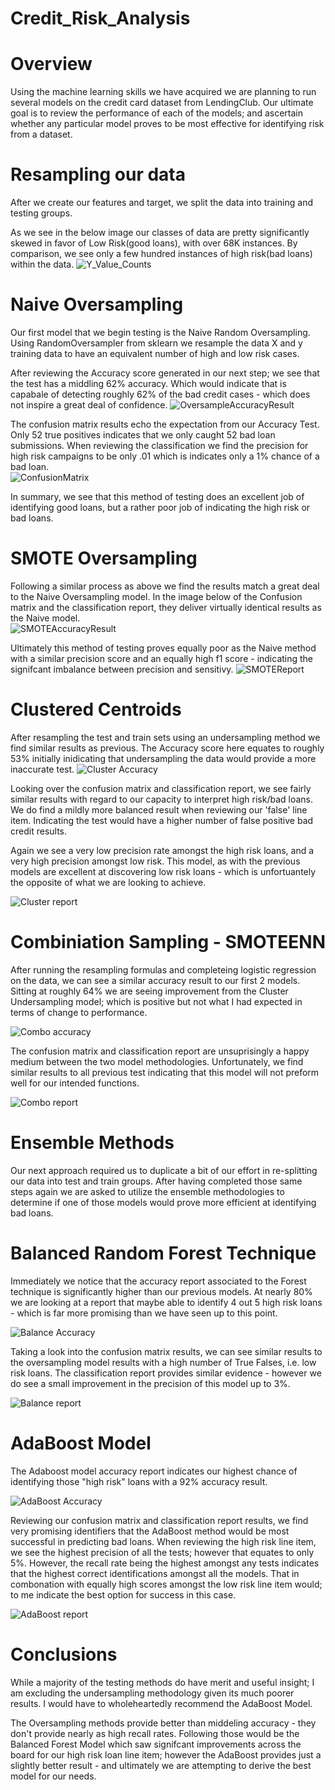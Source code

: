# Credit_Risk_Analysis

# Overview

Using the machine learning skills we have acquired we are planning to run several models on the credit card dataset from LendingClub.  Our ultimate goal is to review the performance of each of the models; and ascertain whether any particular model proves to be most effective for identifying risk from a dataset. 

# Resampling our data

After we create our features and target, we split the data into training and testing groups.  

As we see in the below image our classes of data are pretty significantly skewed in favor of Low Risk(good loans), with over 68K instances.  By comparison, we see only a few hundred instances of high risk(bad loans) within the data. 
![Y_Value_Counts](https://github.com/Gkmb2390/Credit_Risk_Analysis/blob/main/Resources/Y%20Value%20Counts.png)

# Naive Oversampling

Our first model that we begin testing is the Naive Random Oversampling.  Using RandomOversampler from sklearn we resample the data X and y training data to have an equivalent number of high and low risk cases.

After reviewing the Accuracy score generated in our next step; we see that the test has a middling 62% accuracy.  Which would indicate that is capabale of detecting roughly 62% of the bad credit cases - which does not inspire a great deal of confidence. 
![OversampleAccuracyResult](https://github.com/Gkmb2390/Credit_Risk_Analysis/blob/main/Resources/Naive%20accuracy.png)

The confusion matrix results echo the expectation from our Accuracy Test.  Only 52 true positives indicates that we only caught 52 bad loan submissions. When reviewing the classification we find the precision for high risk campaigns to be only .01 which is indicates only a 1% chance of a bad loan.  
![ConfusionMatrix](https://github.com/Gkmb2390/Credit_Risk_Analysis/blob/main/Resources/Naive%20confusion%20matrix.png)

In summary, we see that this method of testing does an excellent job of identifying good loans, but a rather poor job of indicating the high risk or bad loans. 

# SMOTE Oversampling

Following a similar process as above we find the results match a great deal to the Naive Oversampling model.  In the image below of the Confusion matrix and the classification report, they deliver virtually identical results as the Naive model.  
![SMOTEAccuracyResult](https://github.com/Gkmb2390/Credit_Risk_Analysis/blob/main/Resources/SMOTE%20accuracy.png)

Ultimately this method of testing proves equally poor as the Naive method with a similar precision score and an equally high f1 score - indicating the signifcant imbalance between precision and sensitivy. 
![SMOTEReport](https://github.com/Gkmb2390/Credit_Risk_Analysis/blob/main/Resources/SMOTE%20report.png)
# Clustered Centroids

After resampling the test and train sets using an undersampling method we find similar results as previous.  The Accuracy score here equates to roughly 53% initially inidicating that undersampling the data would provide a more inaccurate test. 
![Cluster Accuracy](https://github.com/Gkmb2390/Credit_Risk_Analysis/blob/main/Resources/Cluster%20accuracy.png)

Looking over the confusion matrix and classification report, we see fairly similar results with regard to our capacity to interpret high risk/bad loans. We do find a mildly more balanced result when reviewing our 'false' line item.  Indicating the test would have a higher number of false positive bad credit results.  

Again we see a very low precision rate amongst the high risk loans, and a very high precision amongst low risk.  This model, as with the previous models are excellent at discovering low risk loans - which is unfortuantely the opposite of what we are looking to achieve.

![Cluster report](https://github.com/Gkmb2390/Credit_Risk_Analysis/blob/main/Resources/Cluster%20report.png)


# Combiniation Sampling - SMOTEENN

After running the resampling formulas and completeing logistic regression on the data, we can see a similar accuracy result to our first 2 models.  Sitting at roughly 64% we are seeing improvement from the Cluster Undersampling model; which is positive but not what I had expected in terms of change to performance. 

![Combo accuracy](https://github.com/Gkmb2390/Credit_Risk_Analysis/blob/main/Resources/Cluster%20accuracy.png) 

The confusion matrix and classification report are unsuprisingly a happy medium between the two model methodologies. Unfortunately, we find similar results to all previous test indicating that this model will not preform well for our intended functions. 

![Combo report](https://github.com/Gkmb2390/Credit_Risk_Analysis/blob/main/Resources/Cluster%20report.png)

# Ensemble Methods

Our next approach required us to duplicate a bit of our effort in re-splitting our data into test and train groups.  After having completed those same steps again we are asked to utilize the ensemble methodologies to determine if one of those models would prove more efficient at identifying bad loans.

# Balanced Random Forest Technique

Immediately we notice that the accuracy report associated to the Forest technique is significantly higher than our previous models.  At nearly 80% we are looking at a report that maybe able to identify 4 out 5 high risk loans - which is far more promising than we have seen up to this point.

![Balance Accuracy](https://github.com/Gkmb2390/Credit_Risk_Analysis/blob/main/Resources/Balanced%20Accuracy.png)

Taking a look into the confusion matrix results, we can see similar results to the oversampling model results with a high number of True Falses, i.e. low risk loans. The classification report provides similar evidence - however we do see a small improvement in the precision of this model up to 3%.

![Balance report](https://github.com/Gkmb2390/Credit_Risk_Analysis/blob/main/Resources/Balanced%20report.png)

# AdaBoost Model

The Adaboost model accuracy report indicates our highest chance of identifying those "high risk" loans with a 92% accuracy result.  

![AdaBoost Accuracy](https://github.com/Gkmb2390/Credit_Risk_Analysis/blob/main/Resources/ada%20accuracy.png)

Reviewing our confusion matrix and classification report results, we find very promising identifiers that the AdaBoost method would be most successful in predicting bad loans.  When reviewing the high risk line item, we see the highest precision of all the tests; however that equates to only 5%.  However, the recall rate being the highest amongst any tests indicates that the highest correct identifications amongst all the models. That in combonation with equally high scores amongst the low risk line item would; to me indicate the best option for success in this case. 

![AdaBoost report](https://github.com/Gkmb2390/Credit_Risk_Analysis/blob/main/Resources/ada%20report.png)

# Conclusions

While a majority of the testing methods do have merit and useful insight; I am excluding the undersampling methodology given its much poorer results. I would have to wholeheartedly recommend the AdaBoost Model.  

The Oversampling methods provide better than middeling accuracy - they don't provide nearly as high recall rates.  Following those would be the Balanced Forest Model which saw signifcant improvements across the board for our high risk loan line item; however the AdaBoost provides just a slightly better result - and ultimately we are attempting to derive the best model for our needs. 
